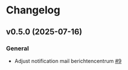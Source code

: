 # Changelog

## v0.5.0 (2025-07-16)
### General
- Adjust notification mail berichtencentrum [#9](https://github.com/lblod/berichtencentrum-email-notification-service/pull/9)
